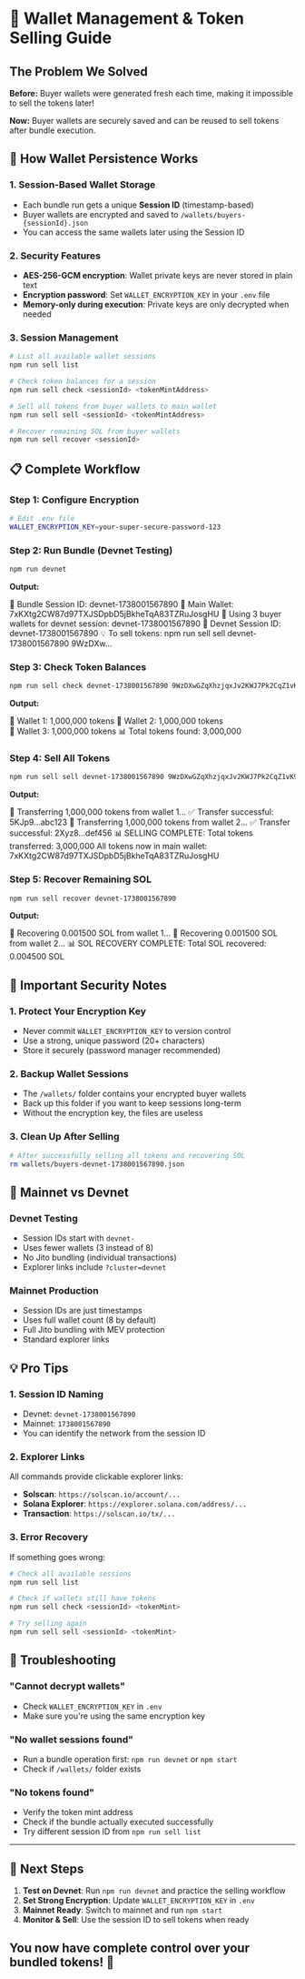 # 🔐 Wallet Management & Token Selling Guide

## The Problem We Solved

**Before:** Buyer wallets were generated fresh each time, making it impossible to sell the tokens later!

**Now:** Buyer wallets are securely saved and can be reused to sell tokens after bundle execution.

## 🔑 How Wallet Persistence Works

### 1. Session-Based Wallet Storage

- Each bundle run gets a unique **Session ID** (timestamp-based)
- Buyer wallets are encrypted and saved to `/wallets/buyers-{sessionId}.json`
- You can access the same wallets later using the Session ID

### 2. Security Features

- **AES-256-GCM encryption**: Wallet private keys are never stored in plain text
- **Encryption password**: Set `WALLET_ENCRYPTION_KEY` in your `.env` file
- **Memory-only during execution**: Private keys are only decrypted when needed

### 3. Session Management

```bash
# List all available wallet sessions
npm run sell list

# Check token balances for a session
npm run sell check <sessionId> <tokenMintAddress>

# Sell all tokens from buyer wallets to main wallet
npm run sell sell <sessionId> <tokenMintAddress>

# Recover remaining SOL from buyer wallets
npm run sell recover <sessionId>
```

## 📋 Complete Workflow

### Step 1: Configure Encryption

```bash
# Edit .env file
WALLET_ENCRYPTION_KEY=your-super-secure-password-123
```

### Step 2: Run Bundle (Devnet Testing)

```bash
npm run devnet
```

**Output:**

🎯 Bundle Session ID: devnet-1738001567890
💼 Main Wallet: 7xKXtg2CW87d97TXJSDpbD5jBkheTqA83TZRuJosgHU
👥 Using 3 buyer wallets for devnet session: devnet-1738001567890
📝 Devnet Session ID: devnet-1738001567890
💡 To sell tokens: npm run sell sell devnet-1738001567890 9WzDXw...

### Step 3: Check Token Balances

```bash
npm run sell check devnet-1738001567890 9WzDXwGZqXhzjqxJv2KWJ7Pk2CqZ1vK9A7x8s4FHRqm
```

**Output:**

💎 Wallet 1: 1,000,000 tokens
💎 Wallet 2: 1,000,000 tokens  
💎 Wallet 3: 1,000,000 tokens
📊 Total tokens found: 3,000,000

### Step 4: Sell All Tokens

```bash
npm run sell sell devnet-1738001567890 9WzDXwGZqXhzjqxJv2KWJ7Pk2CqZ1vK9A7x8s4FHRqm
```

**Output:**

🔄 Transferring 1,000,000 tokens from wallet 1...
✅ Transfer successful: 5KJp9...abc123
🔄 Transferring 1,000,000 tokens from wallet 2...
✅ Transfer successful: 2Xyz8...def456
📊 SELLING COMPLETE:
Total tokens transferred: 3,000,000
All tokens now in main wallet: 7xKXtg2CW87d97TXJSDpbD5jBkheTqA83TZRuJosgHU

### Step 5: Recover Remaining SOL

```bash
npm run sell recover devnet-1738001567890
```

**Output:**

🔄 Recovering 0.001500 SOL from wallet 1...
🔄 Recovering 0.001500 SOL from wallet 2...
📊 SOL RECOVERY COMPLETE:
Total SOL recovered: 0.004500 SOL

## 🚨 Important Security Notes

### 1. Protect Your Encryption Key

- Never commit `WALLET_ENCRYPTION_KEY` to version control
- Use a strong, unique password (20+ characters)
- Store it securely (password manager recommended)

### 2. Backup Wallet Sessions

- The `/wallets/` folder contains your encrypted buyer wallets
- Back up this folder if you want to keep sessions long-term
- Without the encryption key, the files are useless

### 3. Clean Up After Selling

```bash
# After successfully selling all tokens and recovering SOL
rm wallets/buyers-devnet-1738001567890.json
```

## 🎯 Mainnet vs Devnet

### Devnet Testing

- Session IDs start with `devnet-`
- Uses fewer wallets (3 instead of 8)
- No Jito bundling (individual transactions)
- Explorer links include `?cluster=devnet`

### Mainnet Production

- Session IDs are just timestamps
- Uses full wallet count (8 by default)
- Full Jito bundling with MEV protection
- Standard explorer links

## 💡 Pro Tips

### 1. Session ID Naming

- Devnet: `devnet-1738001567890`
- Mainnet: `1738001567890`
- You can identify the network from the session ID

### 2. Explorer Links

All commands provide clickable explorer links:

- **Solscan**: `https://solscan.io/account/...`
- **Solana Explorer**: `https://explorer.solana.com/address/...`
- **Transaction**: `https://solscan.io/tx/...`

### 3. Error Recovery

If something goes wrong:

```bash
# Check all available sessions
npm run sell list

# Check if wallets still have tokens
npm run sell check <sessionId> <tokenMint>

# Try selling again
npm run sell sell <sessionId> <tokenMint>
```

## 🔧 Troubleshooting

### "Cannot decrypt wallets"

- Check `WALLET_ENCRYPTION_KEY` in `.env`
- Make sure you're using the same encryption key

### "No wallet sessions found"

- Run a bundle operation first: `npm run devnet` or `npm start`
- Check if `/wallets/` folder exists

### "No tokens found"

- Verify the token mint address
- Check if the bundle actually executed successfully
- Try different session ID from `npm run sell list`

---

## 📖 Next Steps

1. **Test on Devnet**: Run `npm run devnet` and practice the selling workflow
2. **Set Strong Encryption**: Update `WALLET_ENCRYPTION_KEY` in `.env`
3. **Mainnet Ready**: Switch to mainnet and run `npm start`
4. **Monitor & Sell**: Use the session ID to sell tokens when ready

## You now have complete control over your bundled tokens! 🎉
